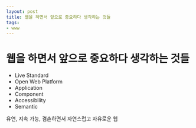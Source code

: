 ```yaml
---
layout: post
title: 웹을 하면서 앞으로 중요하다 생각하는 것들
tags: 
- www
---
```


# 웹을 하면서 앞으로 중요하다 생각하는 것들

- Live Standard
- Open Web Platform
- Application
- Component
- Accessibility
- Semantic

유연, 지속 가능, 겸손하면서 자연스럽고 자유로운 웹
